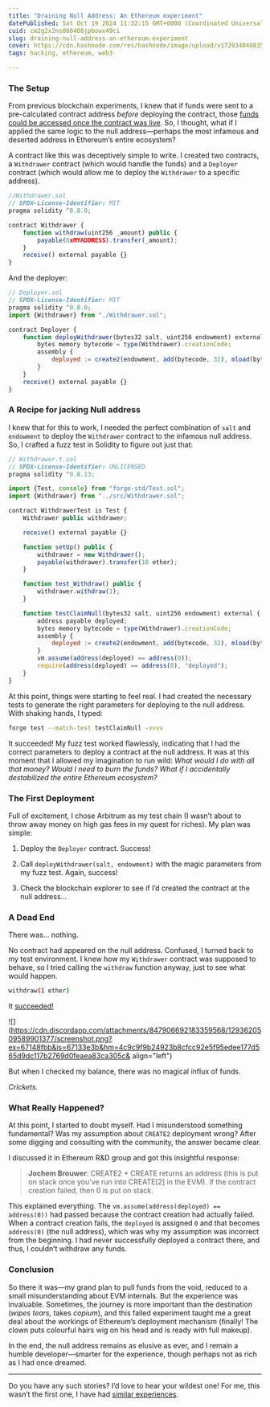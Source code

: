 ```yaml
---
title: "Draining Null Address: An Ethereum experiment"
datePublished: Sat Oct 19 2024 11:32:15 GMT+0000 (Coordinated Universal Time)
cuid: cm2g2x2ns000408jpbowx49ci
slug: draining-null-address-an-ethereum-experiment
cover: https://cdn.hashnode.com/res/hashnode/image/upload/v1729340488358/287720dc-4a18-4787-9d11-a3c77fa64818.png
tags: hacking, ethereum, web3

---
```


### The Setup

From previous blockchain experiments, I knew that if funds were sent to a pre-calculated contract address *before* deploying the contract, those [funds could be accessed once the contract was live](https://ethereum.stackexchange.com/a/29706). So, I thought, what if I applied the same logic to the null address—perhaps the most infamous and deserted address in Ethereum’s entire ecosystem?

A contract like this was deceptively simple to write. I created two contracts, a `Withdrawer` contract (which would handle the funds) and a `Deployer` contract (which would allow me to deploy the `Withdrawer` to a specific address).

```js
//Withdrawer.sol
// SPDX-License-Identifier: MIT
pragma solidity ^0.8.0;

contract Withdrawer {
    function withdraw(uint256 _amount) public {
        payable(0xMYADDRESS).transfer(_amount);
    }
    receive() external payable {}
}
```

And the deployer:

```js
// Deployer.sol
// SPDX-License-Identifier: MIT
pragma solidity ^0.8.0;
import {Withdrawer} from "./Withdrawer.sol";

contract Deployer {
    function deployWithdrawer(bytes32 salt, uint256 endowment) external returns (address payable deployed) {
        bytes memory bytecode = type(Withdrawer).creationCode;
        assembly {
            deployed := create2(endowment, add(bytecode, 32), mload(bytecode), salt)
        }
    }
    receive() external payable {}
}
```

### A Recipe for jacking Null address

I knew that for this to work, I needed the perfect combination of `salt` and `endowment` to deploy the `Withdrawer` contract to the infamous null address. So, I crafted a fuzz test in Solidity to figure out just that:

```js
// Withdrawer.t.sol
// SPDX-License-Identifier: UNLICENSED
pragma solidity ^0.8.13;

import {Test, console} from "forge-std/Test.sol";
import {Withdrawer} from "../src/Withdrawer.sol";

contract WithdrawerTest is Test {
    Withdrawer public withdrawer;

    receive() external payable {}

    function setUp() public {
        withdrawer = new Withdrawer();
        payable(withdrawer).transfer(10 ether);
    }

    function test_Withdraw() public {
        withdrawer.withdraw(1);
    }

    function testClaimNull(bytes32 salt, uint256 endowment) external {
        address payable deployed;
        bytes memory bytecode = type(Withdrawer).creationCode;
        assembly {
            deployed := create2(endowment, add(bytecode, 32), mload(bytecode), salt)
        }
        vm.assume(address(deployed) == address(0));
        require(address(deployed) == address(0), "deployed");
    }
}
```

At this point, things were starting to feel real. I had created the necessary tests to generate the right parameters for deploying to the null address. With shaking hands, I typed:

```bash
forge test --match-test testClaimNull -vvvv
```

It succeeded! My fuzz test worked flawlessly, indicating that I had the correct parameters to deploy a contract at the null address. It was at this moment that I allowed my imagination to run wild: *What would I do with all that money? Would I need to burn the funds? What if I accidentally destabilized the entire Ethereum ecosystem?*

### The First Deployment

Full of excitement, I chose Arbitrum as my test chain (I wasn’t about to throw away money on high gas fees in my quest for riches). My plan was simple:

1. Deploy the `Deployer` contract. Success!
    
2. Call `deployWithdrawer(salt, endowment)` with the magic parameters from my fuzz test. Again, success!
    
3. Check the blockchain explorer to see if I’d created the contract at the null address...
    

### A Dead End

There was... nothing.

No contract had appeared on the null address. Confused, I turned back to my test environment. I knew how my `Withdrawer` contract was supposed to behave, so I tried calling the `withdraw` function anyway, just to see what would happen.

```bash
withdraw(1 ether)
```

It [succeeded!](https://arbiscan.io/tx/0x68a001c0d4e36d47d2e1266a5a5ab7e2fcfdd4947ec0dd7c21e83706cd3ce7dc)

![](https://cdn.discordapp.com/attachments/847906692183359568/1293620509589901377/screenshot.png?ex=67148fbb&is=67133e3b&hm=4c9c9f9b24923b8cfcc92e5f95edee177d565d9dc117b2769d0feaea83ca305c& align="left")

But when I checked my balance, there was no magical influx of funds.

*Crickets.*

### What Really Happened?

At this point, I started to doubt myself. Had I misunderstood something fundamental? Was my assumption about `CREATE2` deployment wrong? After some digging and consulting with the community, the answer became clear.

I discussed it in Ethereum R&D group and got this insightful response:

> **Jochem Brouwer**: CREATE2 + CREATE returns an address (this is put on stack once you've run into CREATE\[2\] in the EVM). If the contract creation failed, then 0 is put on stack.

This explained everything. The `vm.assume(address(deployed) == address(0))` had passed because the contract creation had actually failed. When a contract creation fails, the `deployed` is assigned `0` and that becomes `address(0)` (the null address), which was why my assumption was incorrect from the beginning. I had never successfully deployed a contract there, and thus, I couldn’t withdraw any funds.

### Conclusion

So there it was—my grand plan to pull funds from the void, reduced to a small misunderstanding about EVM internals. But the experience was invaluable. Sometimes, the journey is more important than the destination (*wipes tears,* takes *copium*), and this failed experiment taught me a great deal about the workings of Ethereum’s deployment mechanism (finally! The clown puts colourful hairs wig on his head and is ready with full makeup).

In the end, the null address remains as elusive as ever, and I remain a humble developer—smarter for the experience, though perhaps not as rich as I had once dreamed.

---

Do you have any such stories? I’d love to hear your wildest one! For me, this wasn’t the first one, I have had [similar experiences](https://hashnode.com/post/clj64g3o7000909ld4p1df973).